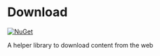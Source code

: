 # Download

[![NuGet](https://img.shields.io/nuget/v/Download?label=NuGet&style=flat-square)](https://www.nuget.org/packages/Download/)

A helper library to download content from the web 
